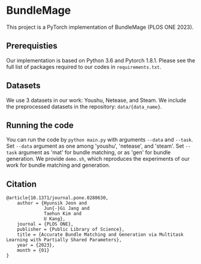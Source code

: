 # BundleMage
This project is a PyTorch implementation of BundleMage (PLOS ONE 2023).

## Prerequisties
Our implementation is based on Python 3.6 and Pytorch 1.8.1. Please see the full list of packages required to our codes in `requirements.txt`.

## Datasets
We use 3 datasets in our work: Youshu, Netease, and Steam.
We include the preprocessed datasets in the repository: `data/{data_name}`.

## Running the code
You can run the code by `python main.py` with arguments `--data` and `--task`.
Set `--data` argument as one among 'youshu', 'netease', and 'steam'.
Set `--task` argument as 'mat' for bundle matching, or as 'gen' for bundle generation.
We provide `demo.sh`, which reproduces the experiments of our work for bundle matching and generation.

## Citation
```
@article{10.1371/journal.pone.0280630,
    author = {Hyunsik Jeon and 
              Jun{-}Gi Jang and 
              Taehun Kim and
              U Kang},
    journal = {PLOS ONE},
    publisher = {Public Library of Science},
    title = {Accurate Bundle Matching and Generation via Multitask Learning with Partially Shared Parameters},
    year = {2023},
    month = {01}
}
```

